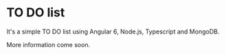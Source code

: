 # TO DO list

It's a simple TO DO list using Angular 6, Node.js, Typescript and MongoDB.

More information come soon.
